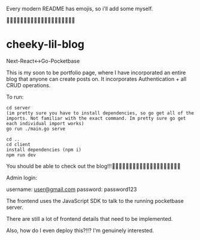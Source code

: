 Every modern README has emojis, so i'll add some myself.

🐐🥇🥳🎊🐐🥇🥳🎊🐐🥇🥳🎊🐐🥇🥳🎊🐐🥇🥳🎊

# cheeky-lil-blog
Next-React&lt;->Go-Pocketbase

This is my soon to be portfolio page, where I have incorporated an entire blog that anyone can create posts on. It incorporates Authentication + all CRUD operations.

To run:

```
cd server
(im pretty sure you have to install dependencies, so go get all of the imports. Not familiar with the exact command. Im pretty sure go get each individual import works)
go run ./main.go serve
```

```
cd ..
cd client
install dependencies (npm i)
npm run dev
```

You should be able to check out the blog!!!🐐🥇🥳🎊🐐🥇🥳🎊🐐🥇🥳🎊🐐🥇🥳🎊🐐🥇🥳🎊

Admin login:

username: user@gmail.com
password: password123

The frontend uses the JavaScript SDK to talk to the running pocketbase server.

There are still a lot of frontend details that need to be implemented.

Also, how do I even deploy this?!!? I'm genuinely interested.

